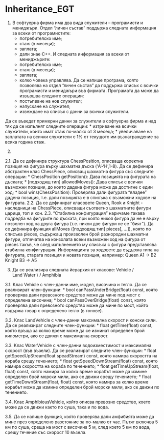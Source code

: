 # Inheritance_EGT
1. В софтуерна фирма има два вида служители – програмисти и мениджъри. Отдел “личен състав” поддържа следната информация за всеки от програмистите:
    * потребителско име;
    * стаж (в месеци);
    * заплата;
    * дали знае C++.
И следната информация за всеки от мениджърите:
    * потребителско име;
    * стаж (в месеци);
    * заплата;
    * колко човека управлява.
Да се напише програма, която позволява на отдел “личен състав” да поддържа списък с всички програмисти и мениджъри във фирмата. Програмата да може да извършва следните операции:
    * постъпване на нов служител;
    * напускане на служител;
    * извеждане на списък с данни за всички служители.

Да се въведат примерни данни за служители в софтуерна фирма и над тях да се изпълнят следните операции:
    * изтриване на всички служители, които имат стаж по-малко от 3 месеца;
    * увеличаване на заплатата на всички служители с 1% от текущото им възнаграждение за всяка година стаж.
    
2. 
2.1. Да се дефинира структура ChessPosition, описваща коректна позиция на фигура върху шахматна дъска (‘A’-‘H’,1-8).
 Да се дефинира абстрактен клас ChessPiece, описващ шахматна фигура със следните операции:
    * ChessPosition getPosition(): Дава позицията на фигурата на дъската;
    * [подходящ тип] allowedMoves(): Дава списък с всички възможни позиции, до които дадена фигура може да достигне с един ход;
    * bool wins(ChessPosition): Проверява дали фигурата “владее” дадена позиция, т.е. дали позицията е в списъка с възможни ходове на фигурата.
2.2. Да се дефинират класовете Queen, Rook и Knight - наследници на ChessPiece, описващи съответно шахматните фигури царица, топ и кон.
2.3. “Стабилна конфигурация” наричаме такава подредба на фигурите по дъската, при която никоя фигура да не е върху позволен ход на друга фигура (т.е. никои две фигури не се “бият”).
Да се дефинира функция allMoves ([подходящ тип] pieces[, ...]), която по списъка pieces, съдържащ произволен брой разнородни шахматни фигури, 
отпечатва на конзолата всеки възможен ход на фигура от pieces такъв, че след изпълнението му списъка с фигури представлява стабилна конфигурация. 
Информацията за ходовете да съдържа типа на фигурата, старата позиция и новата позиция, например:
    Queen A1 -> B2
    Knight B3 -> A5
    
3. Да се реализира следната йерархия от класове:
   Vehicle
  /       \
Land     Water
  \       /
   Amphibia
   
3.1. Клас Vehicle с член-данни име, модел, височина и тегло. Да се реализират член-функции:
    * bool canPassUnderBridge(float) const, която проверява дали превозното средство може да мине под мост с определена височина;
    * bool canPassOverBridge(float) const, която проверява дали превозното средство може да мине по мост, който издържа товар с определено тегло (в тонове).

3.2. Клас LandVehicle с член-данни максимална скорост и конски сили. Да се реализират следните член-функции:
    * float getTime(float) const, която връща за колко време може да се изминат определен брой километри, ако се движи с максимална скорост.

3.3. Клас WaterVehicle с член-данни водоизместимост и максимална скорост (във възели). Да се реализират следните член-функции:
    * float getSpeedUpStream(float speadStream) const, която намира скоростта на кораба срещу течението;
    * float getSpeedDownStream(float) const, която намира скоростта на кораба по течението;
    * float getTimeUpStream(float, float) const, която намира за колко време корабът може да измине определен брой морски мили, ако се движи срещу течението;
    * float getTimeDownStream(float, float) const, която намира за колко време корабът може да измине определен брой морски мили, ако се движи по течението.

3.4. Клас AmphibiousVehicle, който описва превозно средство, което може да се движи както по суша, така и по вода.

3.5. Да се напише функция, която проверява дали амфибията може да мине през определено разстояние за по-малко от час. 
Пътят включва 5 км по суша, среща на мост с височина 5 м, след което 5 км по вода, срещу течение със скорост 10 възела.
